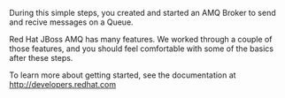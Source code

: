 During this simple steps, you created and started an AMQ Broker to send and recive messages on a Queue.

Red Hat JBoss AMQ has many features. We worked through a couple of those features, and you should feel comfortable with some of the basics after these steps.

To learn more about getting started, see the documentation at http://developers.redhat.com 
